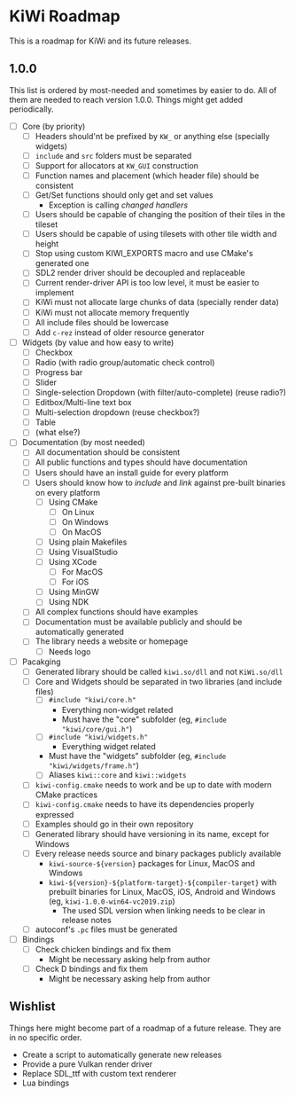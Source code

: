 # KiWi Roadmap

This is a roadmap for KiWi and its future releases.

## 1.0.0

This list is ordered by most-needed and sometimes by easier to do. All of them
are needed to reach version 1.0.0. Things might get added periodically.

- [ ] Core (by priority)
  - [ ] Headers should'nt be prefixed by `KW_` or anything else (specially
        widgets)
  - [ ] `include` and `src` folders must be separated
  - [ ] Support for allocators at `KW_GUI` construction
  - [ ] Function names and placement (which header file) should be consistent
  - [ ] Get/Set functions should only get and set values
    - Exception is calling *changed handlers*
  - [ ] Users should be capable of changing the position of their tiles in the
        tileset
  - [ ] Users should be capable of using tilesets with other tile width and
        height
  - [ ] Stop using custom KIWI_EXPORTS macro and use CMake's generated one
  - [ ] SDL2 render driver should be decoupled and replaceable
  - [ ] Current render-driver API is too low level, it must be easier to
        implement
  - [ ] KiWi must not allocate large chunks of data (specially render data)
  - [ ] KiWi must not allocate memory frequently
  - [ ] All include files should be lowercase
  - [ ] Add `c-rez` instead of older resource generator
- [ ] Widgets (by value and how easy to write)
  - [ ] Checkbox
  - [ ] Radio (with radio group/automatic check control)
  - [ ] Progress bar
  - [ ] Slider
  - [ ] Single-selection Dropdown (with filter/auto-complete) (reuse radio?)
  - [ ] Editbox/Multi-line text box
  - [ ] Multi-selection dropdown (reuse checkbox?)
  - [ ] Table
  - [ ] (what else?)
- [ ] Documentation (by most needed)
  - [ ] All documentation should be consistent
  - [ ] All public functions and types should have documentation
  - [ ] Users should have an install guide for every platform
  - [ ] Users should know how to *include* and *link* against pre-built binaries
        on every platform
    - [ ] Using CMake
      - [ ] On Linux
      - [ ] On Windows
      - [ ] On MacOS
    - [ ] Using plain Makefiles
    - [ ] Using VisualStudio
    - [ ] Using XCode
      - [ ] For MacOS
      - [ ] For iOS
    - [ ] Using MinGW
    - [ ] Using NDK
  - [ ] All complex functions should have examples
  - [ ] Documentation must be available publicly and should be automatically
        generated
  - [ ] The library needs a website or homepage
     - [ ] Needs logo
- [ ] Pacakging
  - [ ] Generated library should be called `kiwi.so/dll` and not `KiWi.so/dll`
  - [ ] Core and Widgets should be separated in two libraries (and include
        files)
      - [ ] `#include "kiwi/core.h"`
         - Everything non-widget related
         - Must have the "core" subfolder (eg, `#include "kiwi/core/gui.h"`)
      - [ ] `#include "kiwi/widgets.h"`
         - Everything widget related
      -    Must have the "widgets" subfolder (eg, `#include
           "kiwi/widgets/frame.h"`)
     - [ ] Aliases `kiwi::core` and `kiwi::widgets`
  - [ ] `kiwi-config.cmake` needs to work and be up to date with modern CMake
        practices
  - [ ] `kiwi-config.cmake` needs to have its dependencies properly expressed
  - [ ] Examples should go in their own repository
  - [ ] Generated library should have versioning in its name, except for Windows
  - [ ] Every release needs source and binary packages publicly available
     - `kiwi-source-${version}` packages for Linux, MacOS and Windows
    -  `kiwi-${version}-${platform-target}-${compiler-target}` with prebuilt
       binaries for Linux, MacOS, iOS, Android and Windows (eg,
       `kiwi-1.0.0-win64-vc2019.zip`)
        - The used SDL version when linking needs to be clear in release notes
  - [ ] autoconf's `.pc` files must be generated
- [ ] Bindings
  - [ ] Check chicken bindings and fix them
    - Might be necessary asking help from author
  - [ ] Check D bindings and fix them
    - Might be necessary asking help from author

## Wishlist

Things here might become part of a roadmap of a future release. They are in no
specific order.

- Create a script to automatically generate new releases
- Provide a pure Vulkan render driver
- Replace SDL_ttf with custom text renderer
- Lua bindings